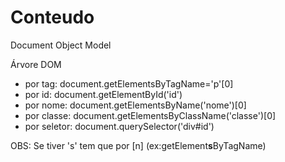 # Conteudo
<p>Document Object Model</p>
<p>Árvore DOM</p>
<p><ul>
<li>por tag: document.getElementsByTagName='p'[0]</li>
<li>por id: document.getElementById('id')</li>
<li>por nome: document.getElementsByName('nome')[0]</li>
<li>por classe: document.getElementsByClassName('classe')[0]</li>
<li>por seletor: document.querySelector('div#id')</li></ul>
</p>
<p>OBS: Se tiver 's' tem que por [n] (ex:getElement<strong>s</strong>ByTagName)</p>